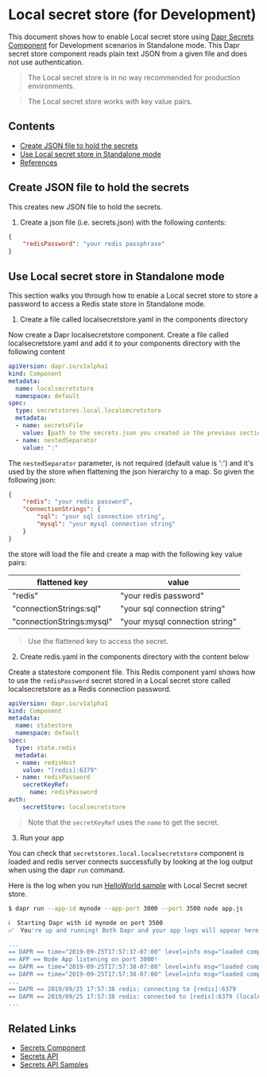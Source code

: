 # Local secret store (for Development)

This document shows how to enable Local secret store using [Dapr Secrets Component](../../concepts/secrets/README.md) for Development scenarios in Standalone mode. This Dapr secret store component reads plain text JSON from a given file and does not use authentication.

> The Local secret store is in no way recommended for production environments.

> The Local secret store works with key value pairs. 

## Contents

- [Create JSON file to hold the secrets](#create-json-file-to-hold-the-secrets)
- [Use Local secret store in Standalone mode](#use-local-secret-store-in-standalone-mode)
- [References](#references)

## Create JSON file to hold the secrets

This creates new JSON file to hold the secrets.

1. Create a json file (i.e. secrets.json) with the following contents:

```json
{
    "redisPassword": "your redis passphrase"
}
```

## Use Local secret store in Standalone mode

This section walks you through how to enable a Local secret store to store a password to access a Redis state store in Standalone mode.

1. Create a file called localsecretstore.yaml in the components directory

Now create a Dapr localsecretstore component. Create a file called localsecretstore.yaml and add it to your components directory with the following content

```yaml
apiVersion: dapr.io/v1alpha1
kind: Component
metadata:
  name: localsecretstore
  namespace: default
spec:
  type: secretstores.local.localsecretstore
  metadata:
  - name: secretsFile
    value: [path to the secrets.json you created in the previous section]
  - name: nestedSeparator
    value: ":"
```

The `nestedSeparator` parameter, is not required (default value is ':') and it's used by the store when flattening the json hierarchy to a map. So given the following json:

```json
{
    "redis": "your redis password",
    "connectionStrings": {
        "sql": "your sql connection string",
        "mysql": "your mysql connection string"
    }
}
```

the store will load the file and create a map with the following key value pairs:

| flattened key           | value                           |
| ---                     | ---                             |
|"redis"                  | "your redis password"           |
|"connectionStrings:sql"  | "your sql connection string"    |
|"connectionStrings:mysql"| "your mysql connection string"  |

> Use the flattened key to access the secret.

2. Create redis.yaml in the components directory with the content below

Create a statestore component file. This Redis component yaml shows how to use the `redisPassword` secret stored in a Local secret store called localsecretstore as a Redis connection password.

```yaml
apiVersion: dapr.io/v1alpha1
kind: Component
metadata:
  name: statestore
  namespace: default
spec:
  type: state.redis
  metadata:
  - name: redisHost
    value: "[redis]:6379"
  - name: redisPassword
    secretKeyRef:
      name: redisPassword
auth:
    secretStore: localsecretstore
```

> Note that the `secretKeyRef` uses the `name` to get the secret.

3. Run your app

You can check that `secretstores.local.localsecretstore` component is loaded and redis server connects successfully by looking at the log output when using the dapr `run` command.

Here is the log when you run [HelloWorld sample](https://github.com/dapr/quickstarts/tree/master/hello-world) with Local Secret secret store.

```bash
$ dapr run --app-id mynode --app-port 3000 --port 3500 node app.js

ℹ️  Starting Dapr with id mynode on port 3500
✅  You're up and running! Both Dapr and your app logs will appear here.

...
== DAPR == time="2019-09-25T17:57:37-07:00" level=info msg="loaded component localsecretstore (secretstores.local.localsecretstore)"
== APP == Node App listening on port 3000!
== DAPR == time="2019-09-25T17:57:38-07:00" level=info msg="loaded component statestore (state.redis)"
== DAPR == time="2019-09-25T17:57:38-07:00" level=info msg="loaded component messagebus (pubsub.redis)"
...
== DAPR == 2019/09/25 17:57:38 redis: connecting to [redis]:6379
== DAPR == 2019/09/25 17:57:38 redis: connected to [redis]:6379 (localAddr: x.x.x.x:62137, remAddr: x.x.x.x:6379)
...
```

## Related Links

- [Secrets Component](../../concepts/secrets/README.md)
- [Secrets API](../../reference/api/secrets_api.md)
- [Secrets API Samples](https://github.com/dapr/quickstarts/blob/master/secretstore/README.md)